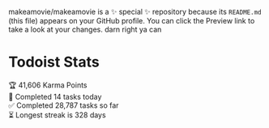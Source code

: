 makeamovie/makeamovie is a ✨ special ✨ repository because its `README.md` (this file) appears on your GitHub profile.
You can click the Preview link to take a look at your changes. darn right ya can

# Todoist Stats

<!-- TODO-IST:START -->
🏆  41,606 Karma Points           
🌸  Completed 14 tasks today           
✅  Completed 28,787 tasks so far           
⏳  Longest streak is 328 days
<!-- TODO-IST:END -->